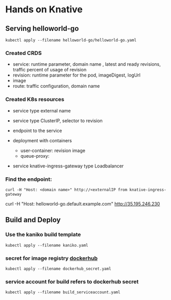# Hands on Knative

## Serving helloworld-go

`kubectl apply --filename helloworld-go/helloworld-go.yaml`

### Created CRDS

- service: runtime parameter, domain name , latest and ready revisions, traffic percent of usage of revision
- revision: runtime parameter for the pod, imageDigest, logUrl
- image
- route: traffic configuration, domain name

### Created K8s resources

- service type external name
- service type ClusterIP, selector to revision
- endpoint to the service
- deployment with containers

  - user-container: revision image
  - queue-proxy:

- service knative-ingress-gateway type Loadbalancer

### Find the endpoint:

`curl -H "Host: <domain name>" http://<externalIP from knative-ingress-gateway`

curl -H "Host: helloworld-go.default.example.com" http://35.195.246.230

## Build and Deploy

### Use the kaniko build template

`kubectl apply --filename kaniko.yaml`

### secret for image registry [dockerhub](https://id.docker.com/login)

`kubectl apply --filename dockerhub_secret.yaml`

### service account for build refers to dockerhub secret

`kubectl apply --filename build_serviceaccount.yaml`
